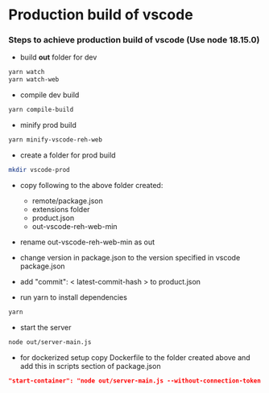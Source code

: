 # Production build of vscode

### Steps to achieve production build of vscode (Use node 18.15.0)
* build **out** folder for dev
```bash
yarn watch
yarn watch-web
```

* compile dev build
```bash
yarn compile-build
```

* minify prod build
```bash
yarn minify-vscode-reh-web
```

* create a folder for prod build
```bash
mkdir vscode-prod
```

* copy following to the above folder created:
	* remote/package.json
	* extensions folder
	* product.json
	* out-vscode-reh-web-min

* rename out-vscode-reh-web-min as out

* change version in package.json to the version specified in vscode package.json

* add "commit": < latest-commit-hash > to product.json

* run yarn to install dependencies
```bash
yarn
```

* start the server
```bash
node out/server-main.js
```

* for dockerized setup copy Dockerfile to the folder created above and add this in scripts section of package.json
```json
"start-container": "node out/server-main.js --without-connection-token --host 0.0.0.0"
```
